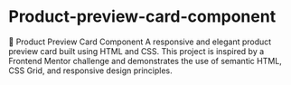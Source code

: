 # Product-preview-card-component
💼 Product Preview Card Component A responsive and elegant product preview card built using HTML and CSS. This project is inspired by a Frontend Mentor challenge and demonstrates the use of semantic HTML, CSS Grid, and responsive design principles.
